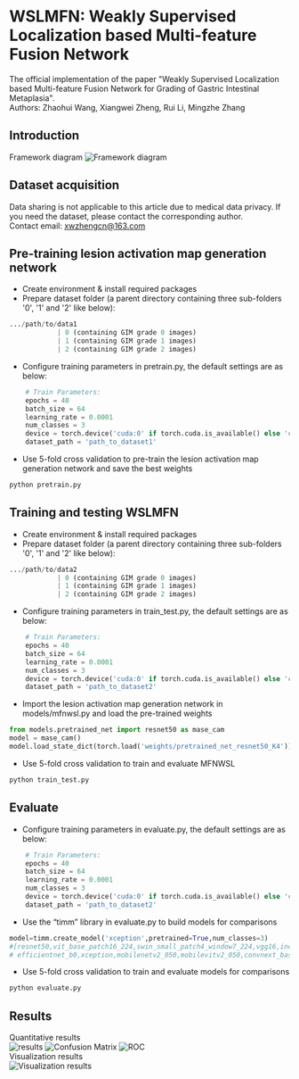 # WSLMFN: Weakly Supervised Localization based Multi-feature Fusion Network
The official implementation of the paper "Weakly Supervised Localization based Multi-feature Fusion Network for Grading of Gastric Intestinal Metaplasia".  
Authors: Zhaohui Wang, Xiangwei Zheng, Rui Li, Mingzhe Zhang
## Introduction
Framework diagram
![Framework diagram](https://github.com/zhaohui-sdnu/MFNWSL/blob/main/docs/MFNWSL.png)
## Dataset acquisition
Data sharing is not applicable to this article due to medical data privacy. If you need the dataset, please contact the corresponding author.  
Contact email: xwzhengcn@163.com
## Pre-training lesion activation map generation network
- Create environment & install required packages
- Prepare dataset folder (a parent directory containing three sub-folders '0', '1' and '2' like below):
```python
.../path/to/data1
            | 0 (containing GIM grade 0 images)
            | 1 (containing GIM grade 1 images)
            | 2 (containing GIM grade 2 images)
```
- Configure training parameters in pretrain.py, the default settings are as below:
```python
    # Train Parameters:
    epochs = 40
    batch_size = 64
    learning_rate = 0.0001
    num_classes = 3
    device = torch.device('cuda:0' if torch.cuda.is_available() else 'cpu')
    dataset_path = 'path_to_dataset1'
```
- Use 5-fold cross validation to pre-train the lesion activation map generation network and save the best weights
```python
python pretrain.py
```
## Training and testing WSLMFN
- Create environment & install required packages
- Prepare dataset folder (a parent directory containing three sub-folders '0', '1' and '2' like below):
```python
.../path/to/data2
            | 0 (containing GIM grade 0 images)
            | 1 (containing GIM grade 1 images)
            | 2 (containing GIM grade 2 images)
```
- Configure training parameters in train_test.py, the default settings are as below:
```python
    # Train Parameters:
    epochs = 40
    batch_size = 64
    learning_rate = 0.0001
    num_classes = 3
    device = torch.device('cuda:0' if torch.cuda.is_available() else 'cpu')
    dataset_path = 'path_to_dataset2'
```
- Import the lesion activation map generation network in models/mfnwsl.py and load the pre-trained weights
```python
from models.pretrained_net import resnet50 as mase_cam
model = mase_cam()
model.load_state_dict(torch.load('weights/pretrained_net_resnet50_K4'))
```
- Use 5-fold cross validation to train and evaluate MFNWSL
```python
python train_test.py
```
## Evaluate
- Configure training parameters in evaluate.py, the default settings are as below:
```python
    # Train Parameters:
    epochs = 40
    batch_size = 64
    learning_rate = 0.0001
    num_classes = 3
    device = torch.device('cuda:0' if torch.cuda.is_available() else 'cpu')
    dataset_path = 'path_to_dataset2'
```
- Use the “timm” library in evaluate.py to build models for comparisons
```python
model=timm.create_model('xception',pretrained=True,num_classes=3)
#[resnet50,vit_base_patch16_224,swin_small_patch4_window7_224,vgg16,inception_v4,densenet121,
# efficientnet_b0,xception,mobilenetv2_050,mobilevitv2_050,convnext_base]
```
- Use 5-fold cross validation to train and evaluate models for comparisons
```python
python evaluate.py
```
## Results
Quantitative results  
![results](https://github.com/zhaohui-sdnu/MFNWSL/blob/main/docs/results.png)
![Confusion Matrix](https://github.com/zhaohui-sdnu/MFNWSL/blob/main/docs/Confusion_Matrix.png)
![ROC](https://github.com/zhaohui-sdnu/MFNWSL/blob/main/docs/ROC.png)  
Visualization results  
![Visualization results](https://github.com/zhaohui-sdnu/MFNWSL/blob/main/docs/Visualize.png)
